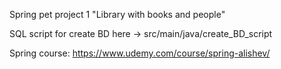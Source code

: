 Spring pet project 1 "Library with books and people"

SQL script for create BD here -> src/main/java/create_BD_script

Spring course: https://www.udemy.com/course/spring-alishev/